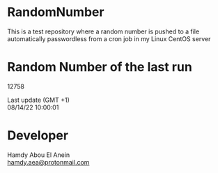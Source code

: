 # RandomNumber    
This is a test repository where a random number is pushed to a file automatically passwordless from a cron job in my Linux CentOS server    
# Random Number of the last run   
12758
      
Last update (GMT +1)    
08/14/22 10:00:01
# Developer    
Hamdy Abou El Anein   
hamdy.aea@protonmail.com
